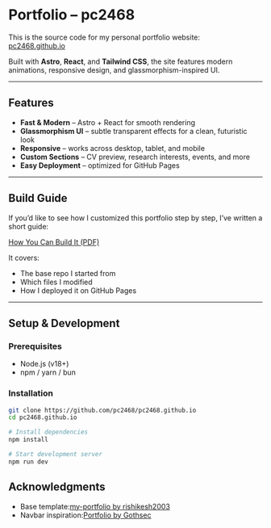 # Portfolio – pc2468

This is the source code for my personal portfolio website:  
[pc2468.github.io](https://pc2468.github.io)

Built with **Astro**, **React**, and **Tailwind CSS**, the site features modern animations, responsive design, and glassmorphism-inspired UI.  

---

## Features

- **Fast & Modern** – Astro + React for smooth rendering  
- **Glassmorphism UI** – subtle transparent effects for a clean, futuristic look  
- **Responsive** – works across desktop, tablet, and mobile  
- **Custom Sections** – CV preview, research interests, events, and more  
- **Easy Deployment** – optimized for GitHub Pages  

---

## Build Guide

If you’d like to see how I customized this portfolio step by step, I’ve written a short guide:  

[How You Can Build It (PDF)](https://github.com/pc2468/pc2468.github.io/blob/main/How%20you%20can%20build%20it..pdf)  

It covers:
- The base repo I started from  
- Which files I modified  
- How I deployed it on GitHub Pages  

---

## Setup & Development

### Prerequisites
- Node.js (v18+)  
- npm / yarn / bun  

### Installation
```bash
git clone https://github.com/pc2468/pc2468.github.io
cd pc2468.github.io

# Install dependencies
npm install

# Start development server
npm run dev
```

## Acknowledgments
- Base template:[my-portfolio by rishikesh2003](https://github.com/rishikesh2003/my-portfolio)
- Navbar inspiration:[Portfolio by Gothsec](https://github.com/Gothsec/Portfolio)
